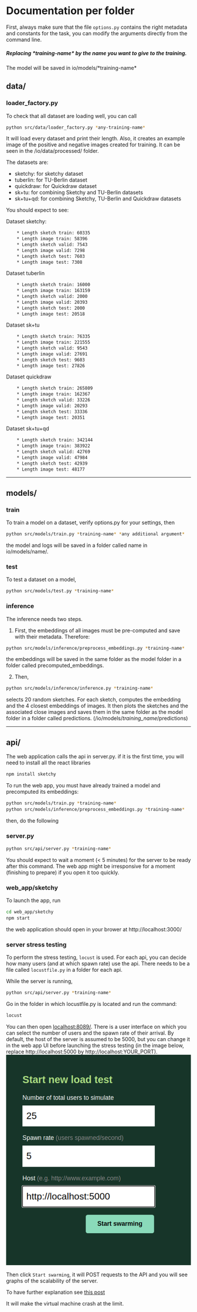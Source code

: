 # Documentation per folder

First, always make sure that the file `options.py` contains the right metadata and constants for the task, you can modify the arguments directly from the command line.

##### Replacing \*training-name\* by the name you want to give to the training.

The model will be saved in io/models/\*training-name\*

## data/

### loader_factory.py

To check that all dataset are loading well, you can call

```bash
python src/data/loader_factory.py *any-training-name*
```

It will load every dataset and print their length. Also, it creates an example image of the positive and negative images created for training. It can be seen in the /io/data/processed/ folder.

The datasets are:

- sketchy: for sketchy dataset
- tuberlin: for TU-Berlin dataset
- quickdraw: for Quickdraw dataset
- sk+tu: for combining Sketchy and TU-Berlin datasets
- sk+tu+qd: for combining Sketchy, TU-Berlin and Quickdraw datasets

You should expect to see:

Dataset sketchy:

        * Length sketch train: 60335
        * Length image train: 58396
        * Length sketch valid: 7543
        * Length image valid: 7298
        * Length sketch test: 7603
        * Length image test: 7308

Dataset tuberlin

        * Length sketch train: 16000
        * Length image train: 163159
        * Length sketch valid: 2000
        * Length image valid: 20393
        * Length sketch test: 2000
        * Length image test: 20518

Dataset sk+tu

        * Length sketch train: 76335
        * Length image train: 221555
        * Length sketch valid: 9543
        * Length image valid: 27691
        * Length sketch test: 9603
        * Length image test: 27826

Dataset quickdraw

        * Length sketch train: 265809
        * Length image train: 162367
        * Length sketch valid: 33226
        * Length image valid: 20293
        * Length sketch test: 33336
        * Length image test: 20351

Dataset sk+tu+qd

        * Length sketch train: 342144
        * Length image train: 383922
        * Length sketch valid: 42769
        * Length image valid: 47984
        * Length sketch test: 42939
        * Length image test: 48177

---

## models/

### train

To train a model on a dataset, verify options.py for your settings, then

```bash
python src/models/train.py *training-name* *any additional argument*
```

the model and logs will be saved in a folder called name in io/models/name/.

### test

To test a dataset on a model,

```bash
python src/models/test.py *training-name*
```

### inference

The inference needs two steps.

1. First, the embeddings of all images must be pre-computed and save with their metadata. Therefore:

```bash
python src/models/inference/preprocess_embeddings.py *training-name*
```

the embeddings will be saved in the same folder as the model folder in a folder called precomputed_embeddings.

2. Then,

```bash
python src/models/inference/inference.py *training-name*
```

selects 20 random sketches. For each sketch, computes the embedding and the 4 closest embeddings of images. It then plots the sketches and the associated close images and saves them in the same folder as the model folder in a folder called predictions. (/io/models/_training_name_/predictions)

---

## api/

The web application calls the api in server.py.
if it is the first time, you will need to install all the react libraries

```bash
npm install sketchy
```

To run the web app, you must have already trained a model and precomputed its embeddings:

```bash
python src/models/train.py *training-name*
python src/models/inference/preprocess_embeddings.py *training-name*
```

then, do the following

### server.py

```bash
python src/api/server.py *training-name*
```

You should expect to wait a moment (< 5 minutes) for the server to be ready after this command.
The web app might be irresponsive for a moment (finishing to prepare) if you open it too quickly.

### web_app/sketchy

To launch the app, run

```bash
cd web_app/sketchy
npm start
```

the web application should open in your brower at http://localhost:3000/

### server stress testing

To perform the stress testing, `locust` is used. For each api, you can decide how many users (and at which spawn rate) use the api. There needs to be a file called `locustfile.py` in a folder for each api.

While the server is running,

```bash
python src/api/server.py *training-name*
```

Go in the folder in which locustfile.py is located and run the command:

```bash
locust
```

You can then open [localhost:8089/](http://localhost:8089/). There is a user interface on which you can select the number of users and the spawn rate of their arrival.
By default, the host of the server is assumed to be 5000, but you can change it in the web app UI before launching the stress testing (in the image below, replace http://localhost:5000 by http://localhost:YOUR_PORT).
![image](https://github.com/VisiumCH/AMLD-2021-Sketchy/blob/workshop_notebook/src/api/test_scaling/locust.png)

Then click `Start swarming`, it will POST requests to the API and you will see graphs of the scalability of the server.

To have further explanation see [this post](https://towardsdatascience.com/performance-testing-an-ml-serving-api-with-locust-ecd98ab9b7f7)

It will make the virtual machine crash at the limit.
